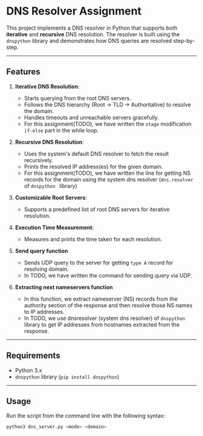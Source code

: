 # DNS Resolver Assignment

This project implements a DNS resolver in Python that supports both **iterative** and **recursive** DNS resolution. The resolver is built using the `dnspython` library and demonstrates how DNS queries are resolved step-by-step.

---

## Features

1. **Iterative DNS Resolution**:
   - Starts querying from the root DNS servers.
   - Follows the DNS hierarchy (Root → TLD → Authoritative) to resolve the domain.
   - Handles timeouts and unreachable servers gracefully.
   - For this assignment(TODO), we have written the `stage` modification `if-else` part in the while loop.

2. **Recursive DNS Resolution**:
   - Uses the system's default DNS resolver to fetch the result recursively.
   - Prints the resolved IP address(es) for the given domain.
   - For this assignment(TODO), we have written the line for getting NS records for the domain using the system dns resolver (`dns.resolver` of `dnspython ` library)

3. **Customizable Root Servers**:
   - Supports a predefined list of root DNS servers for iterative resolution.

4. **Execution Time Measurement**:
   - Measures and prints the time taken for each resolution.

5. **Send query function**
    - Sends UDP query to the server for getting `type A` record for resolving domain.
    - In TODO, we have written the command for sending query via UDP.

6. **Extracting next nameservers function**
    - In this function, we extract nameserver (NS) records from the authority section of the response and then resolve those NS names to IP addresses.
    - In TODO, we use dnsresolver (system dns resolver) of `dnspython` library to get IP addresses from hostnames extracted from the response.


---

## Requirements

- Python 3.x
- `dnspython` library (`pip install dnspython`)

---

## Usage

Run the script from the command line with the following syntax:

```bash
python3 dns_server.py <mode> <domain>